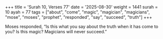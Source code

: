 +++
title = 'Surah 10, Verses 77'
date = '2025-08-30'
weight = 1441
surah = 10
ayah = 77
tags = ["about", "come", "magic", "magician", "magicians", "mose", "moses", "prophet", "responded", "say", "succeed", "truth"]
+++

Moses responded, “Is this what you say about the truth when it has come to you? Is this magic? Magicians will never succeed.”